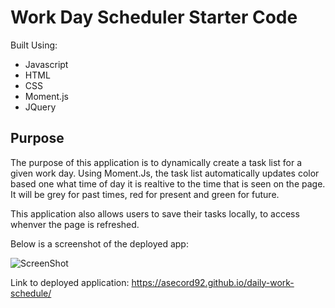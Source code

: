# Work Day Scheduler Starter Code

Built Using: 
* Javascript
* HTML
* CSS
* Moment.js
* JQuery

## Purpose

The purpose of this application is to dynamically create a task list for a given work day. Using Moment.Js, the task list automatically updates color based one what time of day it is realtive to the time that is seen on the page. It will be grey for past times, red for present and green for future.

This application also allows users to save their tasks locally, to access whenver the page is refreshed. 

Below is a screenshot of the deployed app:

![ScreenShot](./assets/images/screenshot.png)

Link to deployed application: https://asecord92.github.io/daily-work-schedule/